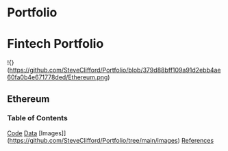 # Portfolio
# Fintech Portfolio
!{}(https://github.com/SteveClifford/Portfolio/blob/379d88bff109a91d2ebb4ae60fa0b4e671778ded/Ethereum.png)
## Ethereum
### Table of Contents

[Code](https://github.com/SteveClifford/Portfolio/tree/main/code)
[Data](https://github.com/SteveClifford/Portfolio/tree/main/data)
[Images]](https://github.com/SteveClifford/Portfolio/tree/main/images)
[References](https://github.com/SteveClifford/Portfolio/tree/main/references)

